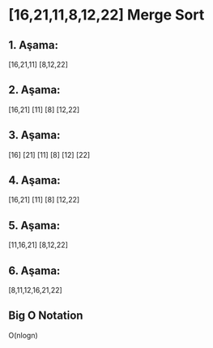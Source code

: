 # [16,21,11,8,12,22] Merge Sort

## 1. Aşama:
[16,21,11] [8,12,22]
## 2. Aşama:
[16,21] [11]  [8] [12,22]
## 3. Aşama:
[16] [21]  [11]   [8]  [12] [22]
## 4. Aşama:
[16,21] [11]  [8] [12,22]
## 5. Aşama:
[11,16,21] [8,12,22]
## 6. Aşama:
[8,11,12,16,21,22]

## Big O Notation
O(nlogn)